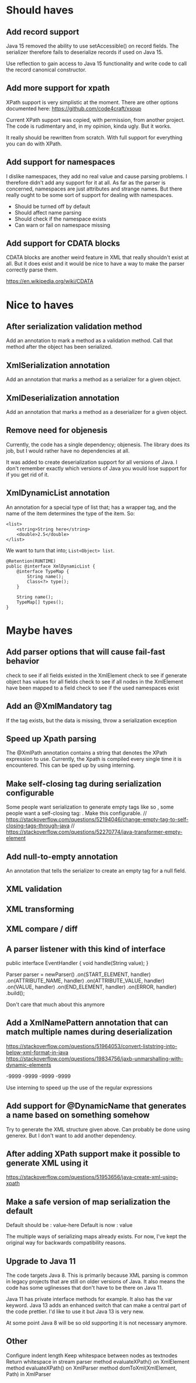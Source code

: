 # Should haves

## Add record support

Java 15 removed the ability to use setAccessible() on record fields.
The serializer therefore fails to deserialize records if used on Java 15.

Use reflection to gain access to Java 15 functionality and write code to call the record canonical constructor.

## Add more support for xpath

XPath support is very simplistic at the moment. 
There are other options documented here: https://github.com/code4craft/xsoup

Current XPath support was copied, with permission, from another project.
The code is rudimentary and, in my opinion, kinda ugly.
But it works.

It really should be rewritten from scratch.
With full support for everything you can do with XPath.

## Add support for namespaces

I dislike namespaces, they add no real value and cause parsing problems.
I therefore didn't add any support for it at all.
As far as the parser is concerned, namespaces are just attributes and strange names.
But there really ought to be some sort of support for dealing with namespaces.

- Should be turned off by default
- Should affect name parsing
- Should check if the namespace exists
- Can warn or fail on namespace missing

## Add support for CDATA blocks

CDATA blocks are another weird feature in XML that really shouldn't exist at all.
But it does exist and it would be nice to have a way to make the parser correctly parse them.

https://en.wikipedia.org/wiki/CDATA


# Nice to haves

## After serialization validation method

Add an annotation to mark a method as a validation method. 
Call that method after the object has been serialized.

## XmlSerialization annotation

Add an annotation that marks a method as a serializer for a given object.

## XmlDeserialization annotation

Add an annotation that marks a method as a deserializer for a given object.

## Remove need for objenesis

Currently, the code has a single dependency; objenesis.
The library does its job, but I would rather have no dependencies at all.

It was added to create deserialization support for all versions of Java.
I don't remember exactly which versions of Java you would lose support for if you get rid of it.

## XmlDynamicList annotation

An annotation for a special type of list that; has a wrapper tag,
and the name of the item determines the type of the item. So:

```
<list>
    <string>String here</string>
    <double>2.5</double>
</list>
```

We want to turn that into; `List<Object> list`.

```
@Retention(RUNTIME)
public @interface XmlDynamicList {
    @interface TypeMap {
        String name();
        Class<?> type();
    }

    String name();
    TypeMap[] types();
}
```

# Maybe haves

## Add parser options that will cause fail-fast behavior

check to see if all fields existed in the XmlElement
check to see if generate object has values for all fields
check to see if all nodes in the XmlElement have been mapped to a field
check to see if the used namespaces exist

## Add an @XmlMandatory tag

If the tag exists, but the data is missing, throw a serialization exception

## Speed up Xpath parsing

The @XmlPath annotation contains a string that denotes the XPath expression to use. 
Currently, the Xpath is compiled every single time it is encountered. 
This can be sped up by using interning.

## Make self-closing tag during serialization configurable

Some people want serialization to generate empty tags like so <tag></tag>, some people want a self-closing tag: <tag/>.
Make this configurable.
// https://stackoverflow.com/questions/52194046/change-empty-tag-to-self-closing-tags-through-java
// https://stackoverflow.com/questions/52270774/java-transformer-empty-element

## Add null-to-empty annotation

An annotation that tells the serializer to create an empty tag for a null field.

## XML validation

## XML transforming

## XML compare / diff

## A parser listener with this kind of interface

public interface EventHandler {
  void handle(String value);
}

Parser parser = newParser()
    .on(START_ELEMENT, handler)
    .on(ATTRIBUTE_NAME, handler)
    .on(ATTRIBUTE_VALUE, handler)
    .on(VALUE, handler)
    .on(END_ELEMENT, handler)
    .on(ERROR, handler)
    .build();
    
Don't care that much about this anymore

## Add a XmlNamePattern annotation that can match multiple names during deserialization

https://stackoverflow.com/questions/51964053/convert-liststring-into-below-xml-format-in-java
https://stackoverflow.com/questions/19834756/jaxb-unmarshalling-with-dynamic-elements

<xx>
    <s1>
        <X>-9999</X>
        <Y>-9999</Y>
    </s1>
    <s2>
        <X>-9999</X>
        <Y>-9999</Y>
   </s2>
</xx>

Use interning to speed up the use of the regular expressions

## Add support for @DynamicName that generates a name based on something somehow

Try to generate the XML structure given above.
Can probably be done using generex.
But I don't want to add another dependency.

## After adding XPath support make it possible to generate XML using it

https://stackoverflow.com/questions/51953656/java-create-xml-using-xpath

## Make a safe version of map serialization the default

Default should be : <item key="key-here">value-here</item>
Default is now    : <key>value</key>

The multiple ways of serializing maps already exists.
For now, I've kept the original way for backwards compatibility reasons.

## Upgrade to Java 11

The code targets Java 8.
This is primarily because XML parsing is common in legacy projects that are still on older versions of Java.
It also means the code has some uglinesses that don't have to be there on Java 11.

Java 11 has private interface methods for example. It also has the var keyword.
Java 13 adds an enhanced switch that can make a central part of the code prettier.
I'd like to use it but Java 13 is very new.

At some point Java 8 will be so old supporting it is not necessary anymore.

## Other

Configure indent length
Keep whitespace between nodes as textnodes
Return whitespace in stream parser
method evaluateXPath() on XmlElement
method evaluateXPath() on XmlParser
method domToXml(XmlElement, Path) in XmlParser
